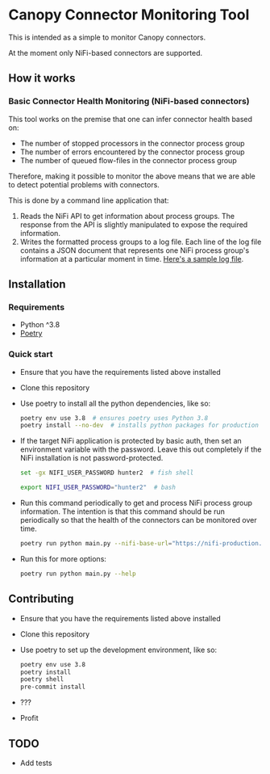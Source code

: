 # Canopy Connector Monitoring Tool

This is intended as a simple to monitor Canopy connectors.

At the moment only NiFi-based connectors are supported.

## How it works

### Basic Connector Health Monitoring (NiFi-based connectors)

This tool works on the premise that one can infer connector health based on:

- The number of stopped processors in the connector process group
- The number of errors encountered by the connector process group
- The number of queued flow-files in the connector process group

Therefore, making it possible to monitor the above means that we are able to detect potential problems with connectors.

This is done by a command line application that:

1. Reads the NiFi API to get information about process groups.  The response from the API is slightly manipulated to
   expose the required information.
2. Writes the formatted process groups to a log file.  Each line of the log file contains a JSON document that represents one NiFi process group's information at a particular moment in time. [Here's a sample log file](docs/sample.json).

## Installation

### Requirements

- Python ^3.8
- [Poetry](https://python-poetry.org/)

### Quick start

- Ensure that you have the requirements listed above installed
- Clone this repository
- Use poetry to install all the python dependencies, like so:

    ```sh
    poetry env use 3.8  # ensures poetry uses Python 3.8
    poetry install --no-dev  # installs python packages for production (no dev)
    ```

- If the target NiFi application is protected by basic auth, then set an environment variable with the password.  Leave this out completely if the NiFi installation is not password-protected.

    ```sh
    set -gx NIFI_USER_PASSWORD hunter2  # fish shell
    ```

    ```bash
    export NIFI_USER_PASSWORD="hunter2"  # bash
    ```

- Run this command periodically to get and process NiFi process group information.  The intention is that this command should be run periodically so that the health of the connectors can be monitored over time.

    ```sh
    poetry run python main.py --nifi-base-url="https://nifi-production.ona.io" --log-file="/tmp/nifi.log" --max-depth=1 --nifi-username="NiFi username"
    ```

- Run this for more options:

    ```sh
    poetry run python main.py --help
    ```

## Contributing

- Ensure that you have the requirements listed above installed
- Clone this repository
- Use poetry to set up the development environment, like so:

    ```sh
    poetry env use 3.8
    poetry install
    poetry shell
    pre-commit install
    ```

- ???
- Profit

## TODO

- Add tests
